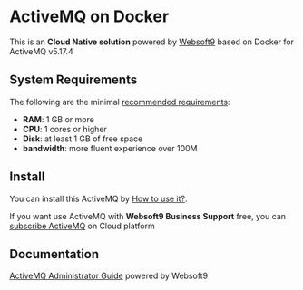 # ActiveMQ on Docker  

This is an **Cloud Native solution** powered by [Websoft9](https://www.websoft9.com) based on Docker for ActiveMQ v5.17.4

## System Requirements

The following are the minimal [recommended requirements](https://github.com/apache/activemq-artemis):

* **RAM**: 1 GB or more
* **CPU**: 1 cores or higher
* **Disk**: at least 1 GB of free space
* **bandwidth**: more fluent experience over 100M  

## Install

You can install this ActiveMQ by [How to use it?](https://github.com/Websoft9/docker-library#how-to-use-it).   

If you want use ActiveMQ with **Websoft9 Business Support** free, you can [subscribe ActiveMQ](https://www.websoft9.com/apps) on Cloud platform

## Documentation

[ActiveMQ Administrator Guide](https://support.websoft9.com/docs/activemq) powered by Websoft9
